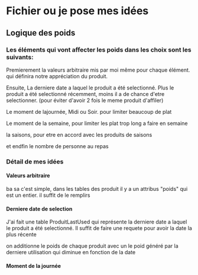 # Fichier ou je pose mes idées

## Logique des poids

### Les éléments qui vont affecter les poids dans les choix sont les suivants:
Premierement la valeurs arbitraire mis par moi même pour chaque élément. qui définira notre appréciation du produit.

Ensuite, La derniere date a laquel le produit a été selectionné. Plus le produit a été selectionné récemment, moins il a de chance d'etre selectionner. (pour éviter d'avoir 2 fois le meme produit d'affiler)

Le moment de lajournée, Midi ou Soir. pour limiter beaucoup de plat

Le moment de la semaine, pour limiter les plat trop long a faire en semaine

la saisons, pour etre en accord avec les produits de saisons

et endfin le nombre de personne au repas


### Détail de mes idées
#### Valeurs arbitraire
ba sa c'est simple, dans les tables des produit il y a un attribus "poids" qui est un entier. il suffit de le remplirs

#### Derniere date de selection
J'ai fait une table ProduitLastUsed qui représente la derniere date a laquel le produit a été selectionné. Il suffit de faire une requete pour avoir la date la plus récente

on additionne le poids de chaque produit avec un le poid généré par la derniere utilisation qui diminue en fonction de la date

#### Moment de la journée

